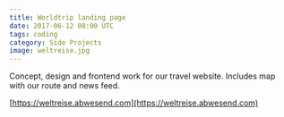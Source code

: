 ```yaml
---
title: Worldtrip landing page
date: 2017-06-12 08:00 UTC
tags: coding
category: Side Projects
image: weltreise.jpg
---
```


Concept, design and frontend work for our travel website. Includes map with our route and news feed.

<span class="entypo-address"></span>[https://weltreise.abwesend.com](https://weltreise.abwesend.com)
